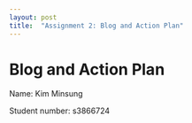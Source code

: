 ```yaml
---
layout: post
title:  "Assignment 2: Blog and Action Plan"
---
```


# Blog and Action Plan


Name: Kim Minsung

Student number: s3866724

